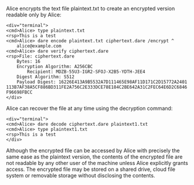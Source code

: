 
Alice encrypts the text file plaintext.txt to create an encrypted version
readable only by Alice:


~~~~
<div="terminal">
<cmd>Alice> type plaintext.txt
<rsp>This is a test
<cmd>Alice> dare encode plaintext.txt ciphertext.dare /encrypt ^
    alice@example.com 
<cmd>Alice> dare verify ciphertext.dare
<rsp>File: ciphertext.dare
    Bytes: 16
    Encryption Algorithm: A256CBC
        Recipient: MDZB-55U3-IGR2-SFOJ-X2B5-YDTH-JEE4
    Digest Algorithm: S512
    Payload Digest: 16226E413A9B5532A7D111465E98AF11D171C2D15772A2401
113B7AF38A5CF886BD311FE2A756C2E333DCE78E184C2BE642A31C2FEC64E6D2C6846
F96698FBCC
</div>
~~~~

Alice can recover the file at any time using the decryption command:


~~~~
<div="terminal">
<cmd>Alice> dare decode ciphertext.dare plaintext1.txt
<cmd>Alice> type plaintext1.txt
<rsp>This is a test
</div>
~~~~

Although the encrypted file can be accessed by Alice with precisely the same ease as the plaintext
version, the contents of the encrypted file are not readable by any other user of the machine unless 
Alice explicitly grants access. The encrypted file may be stored on a shared drive, cloud file system
or removable storage without disclosing the contents.

